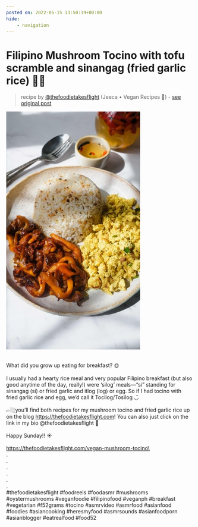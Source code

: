 ```yaml
---
posted on: 2022-05-15 13:50:39+00:00
hide:
    - navigation
---
```


# Filipino Mushroom Tocino with tofu scramble and sinangag (fried garlic rice) 🫶🏼 

> recipe by [@thefoodietakesflight](https://www.instagram.com/thefoodietakesflight/) 
(Jeeca • Vegan Recipes 🥢) - [see original post](https://instagram.com/p/CdlLj2JpgMX)

![](../img/thefoodietakesflight_15-05-2022_1305.png)

\
What did you grow up eating for breakfast? 🌞 \
\
I usually had a hearty rice meal and very popular Filipino breakfast (but also good anytime of the day, really!) were ‘silog’ meals—“si” standing for sinangag (si) or fried garlic and itlog (log) or egg.  So if I had tocino with fried garlic rice and egg, we’d call it Tocilog/Tosilog ◡̈ \
\
👉🏼you’ll find both recipes for my mushroom tocino and fried garlic rice up on the blog https://thefoodietakesflight.com! You can also just click on the link in my bio @thefoodietakesflight 🍄\
\
Happy Sunday!! ☀️\
\
https://thefoodietakesflight.com/vegan-mushroom-tocino\
\
.\
.\
.\
.\
.\
.\
\#thefoodietakesflight \#foodreels  \#foodasmr \#mushrooms \#oystermushrooms \#veganfoodie \#filipinofood \#veganph \#breakfast \#vegetarian \#f52grams \#tocino \#asmrvideo \#asmrfood \#asianfood \#foodies \#asiancooking \#heresmyfood \#asmrsounds \#asianfoodporn \#asianblogger \#eatrealfood \#food52 